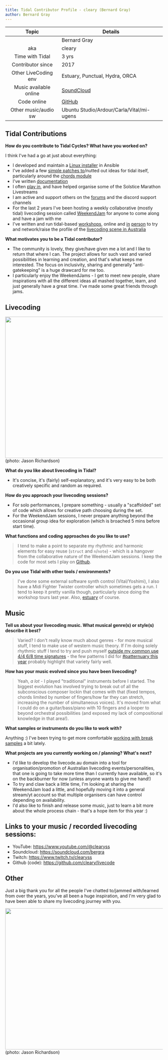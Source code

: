 ```yaml
---
title: Tidal Contributor Profile - cleary (Bernard Gray)
author: Bernard Gray
---
```


| Topic     | Details    |
| :--------: | ---------- |
|   | Bernard Gray |
| aka    | cleary |
| Time with Tidal | 3  yrs |
| Contributor since | 2017 |
| Other LiveCoding env | Estuary, Punctual, Hydra, ORCA |
| Music available online | [SoundCloud](https://soundcloud.com/bergra) |
| Code online | [GitHub](https://github.com/cleary/livecode/) |
| Other music/audio sw | Ubuntu Studio/Ardour/Carla/Vital/mi-ugens|

## Tidal Contributions
**How do you contribute to Tidal Cycles? What have you worked on?**

I think I've had a go at just about everything:

- I developed and maintain a [Linux installer](https://github.com/cleary/ansible-tidalcycles) in Ansible
- I've added a few [simple patches to](https://github.com/tidalcycles/Tidal/commits?author=cleary)/nutted out ideas for tidal itself, particularly around the [chords module](https://club.tidalcycles.org/t/rfc-working-on-making-chord-naming-chordlist-more-consistent/2717)
- I've written [documentation](https://github.com/tidalcycles/tidal-doc/commits?author=cleary)
- I often [play in](https://youtube.com/playlist?list=PLt8O3WdGnQjdg8PPpRgsw4w9bSmX5JY7b), and have helped organise some of the Solstice Marathon Livestreams
- I am active and support others on the [forums](https://club.tidalcycles.org/u/cleary/summary) and the discord support channels
- For the last 2 years I've been hosting a weekly collaborative (mostly tidal) livecoding session called [WeekendJam](https://youtube.com/playlist?list=PLt8O3WdGnQjfCNVBK2O0W0_nwiSgWIoFR) for anyone to come along and have a jam with me
- I've written and run tidal-based [workshops](https://decoded.livecode.au), online and [in](https://allevents.in/griffith/decoded-%E2%80%94%E2%80%94-an-artistic-livecoding-workshop/200022125384118) [person](https://infrequency.au/) to try and network/raise the profile of the [livecoding scene in Australia](http://www.ozchi.org/2022/creativity.html)

**What motivates you to be a Tidal contributor?**

- The community is lovely, they give/have given me a lot and I like to return that where I can. The project allows for such vast and varied possibilities in learning and creation, and that's what keeps me interested. The focus on inclusivity, sharing and generally "anti-gatekeeping" is a huge drawcard for me too.
- I particularly enjoy the WeekendJams - I get to meet new people, share inspirations with all the different ideas all mashed together, learn, and just generally have a great time. I've made some great friends through jams.

## Livecoding
<img src="https://photos.smugmug.com/photos/i-7r8LGsw/0/O/i-7r8LGsw.jpg"  width="600" height="450" />   
(photo: Jason Richardson)

**What do you like about livecoding in Tidal?**

- It's concise, it's (fairly) self-explanatory, and it's very easy to be both creatively specific and random as required.

**How do you approach your livecoding sessions?**

- For solo performances, I prepare something - usually a "scaffolded" set of code which allows for creative path choosing during the set.
- For the WeekendJam sessions, I never prepare anything beyond the occasional group idea for exploration (which is broached 5 mins before start time).

**What functions and coding approaches do you like to use?**

> I tend to make a point to separate my rhythmic and harmonic elements for easy reuse (`struct` and `n`/`note`) - which is a hangover from the collaborative nature of the WeekendJam sessions. I keep the code for most sets I play on [Github](https://github.com/cleary/livecode/tree/main/sets).

**Do you use Tidal with other tools / environments?**

> I've done some external software synth control (Vital/Yoshimi), I also have a Midi Fighter Twister controller which sometimes gets a run. I tend to keep it pretty vanilla though, particularly since doing the workshop tours last year. Also, [estuary](https://estuary.mcmaster.ca) of course.

## Music
**Tell us about your livecoding music. What musical genre(s) or style(s) describe it best?**

> Varied? I don't really know much about genres - for more musical stuff, I tend to make use of western music theory. If I'm doing solely rhythmic stuff I tend to try and push myself [outside my common use 4/4 6/8 time signatures](https://youtu.be/to1_4id_oyc) - the few patterns I did for [#patternuary this year](https://youtube.com/playlist?list=PLt8O3WdGnQjdh9SJqIQeku8u9g1acI5Y5) probably highlight that variety fairly well.

**How has your music evolved since you have been livecoding?**

> Yeah, _a lot_ - I played "traditional" instruments before I started. The biggest evolution has involved trying to break out of all the subconscious composer lockin that comes with that (fixed tempos, chords limited by number of fingers/how far they can stretch, increasing the number of simultaneous voices). It's moved from what I could do on a guitar/bass/piano with 10 fingers and a looper to beyond orchestral possibilities (and exposed my lack of compositional knowledge in that area!).

**What samples or instruments do you like to work with?**

Anything :) I've been trying to get more comfortable [working with break samples](https://youtu.be/JsZPN3yqu2s) a bit lately.

**What projects are you currently working on / planning? What's next?**

- I'd like to develop the livecode.au domain into a tool for organisation/promotion of Australian livecoding events/personalities, that one is going to take more time than I currently have available, so it's on the backburner for now (unless anyone wants to give me hand!)
- To try and claw back a little time, I'm looking at sharing the WeekendJam load a little, and hopefully moving it into a general stream/yt account so that multiple organisers can have control depending on availability.
- I'd also like to finish and release some music, just to learn a bit more about the whole process chain - that's a hope item for this year :)

## Links to your music / recorded livecoding sessions:

- YouTube: https://www.youtube.com/@clearyss
- Soundcloud: https://soundcloud.com/bergra
- Twitch: https://www.twitch.tv/clearyss
- Github (code): https://github.com/cleary/livecode

## Other

Just a big thank you for all the people I've chatted to/jammed with/learned from over the years, you've all been a huge inspiration, and I'm very glad to have been able to share my livecoding journey with you.  

<img src="https://photos.smugmug.com/photos/i-Tkwbk75/0/O/i-Tkwbk75.jpg"  width="600" height="450" />     
(photo: Jason Richardson)     
